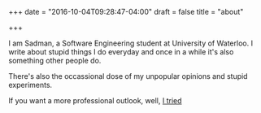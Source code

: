 +++
date = "2016-10-04T09:28:47-04:00"
draft = false
title = "about"

+++

I am Sadman, a Software Engineering student at University of Waterloo. I write about stupid things
I do everyday and once in a while it's also something other people do.

There's also the occassional dose of my unpopular opinions and stupid experiments.

If you want a more professional outlook, well, [I tried](https://sadmansk.com/)
